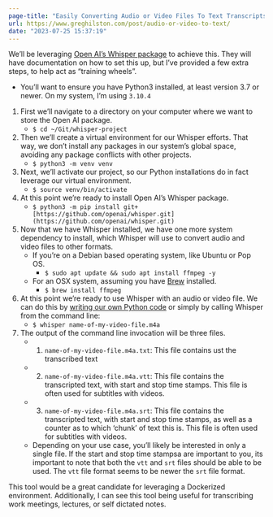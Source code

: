 ```yaml
---
page-title: "Easily Converting Audio or Video Files To Text Transcripts - Greg Hilston"
url: https://www.greghilston.com/post/audio-or-video-to-text/
date: "2023-07-25 15:37:19"
---
```

We’ll be leveraging [Open AI’s Whisper package](https://github.com/openai/whisper) to achieve this. They will have documentation on how to set this up, but I’ve provided a few extra steps, to help act as “training wheels”.

-   You’ll want to ensure you have Python3 installed, at least version 3.7 or newer. On my system, I’m using `3.10.4`

1.  First we’ll navigate to a directory on your computer where we want to store the Open AI package.
    -   `$ cd ~/Git/whisper-project`
2.  Then we’ll create a virtual environment for our Whisper efforts. That way, we don’t install any packages in our system’s global space, avoiding any package conflicts with other projects.
    -   `$ python3 -m venv venv`
3.  Next, we’ll activate our project, so our Python installations do in fact leverage our virtual environment.
    -   `$ source venv/bin/activate`
4.  At this point we’re ready to install Open AI’s Whisper package.
    -   `$ python3 -m pip install git+[https://github.com/openai/whisper.git](https://github.com/openai/whisper.git)`
5.  Now that we have Whisper installed, we have one more system dependency to install, which Whisper will use to convert audio and video files to other formats.
    -   If you’re on a Debian based operating system, like Ubuntu or Pop OS.
        -   `$ sudo apt update && sudo apt install ffmpeg -y`
    -   For an OSX system, assuming you have [Brew](https://brew.sh/) installed.
        -   `$ brew install ffmpeg`
6.  At this point we’re ready to use Whisper with an audio or video file. We can do this by [writing our own Python code](https://github.com/openai/whisper#python-usage) or simply by calling Whisper from the command line:
    -   `$ whisper name-of-my-video-file.m4a`
7.  The output of the command line invocation will be three files.
    -   1.  `name-of-my-video-file.m4a.txt`: This file contains ust the transcribed text
    -   2.  `name-of-my-video-file.m4a.vtt`: This file contains the transcripted text, with start and stop time stamps. This file is often used for subtitles with videos.
    -   3.  `name-of-my-video-file.m4a.srt`: This file contains the transcripted text, with start and stop time stamps, as well as a counter as to which ‘chunk’ of text this is. This file is often used for subtitles with videos.
    -   Depending on your use case, you’ll likely be interested in only a single file. If the start and stop time stampsa are important to you, its important to note that both the `vtt` and `srt` files should be able to be used. The `vtt` file format seems to be newer the `srt` file format.

This tool would be a great candidate for leveraging a Dockerized environment. Additionally, I can see this tool being useful for transcribing work meetings, lectures, or self dictated notes.